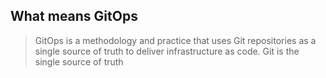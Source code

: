 ##  What means GitOps
> GitOps is a methodology and practice that uses Git repositories as a single source of truth to deliver infrastructure as code. 
>Git is the single source of truth

<!--stackedit_data:
eyJoaXN0b3J5IjpbLTEzMDUwOTIwNjldfQ==
-->